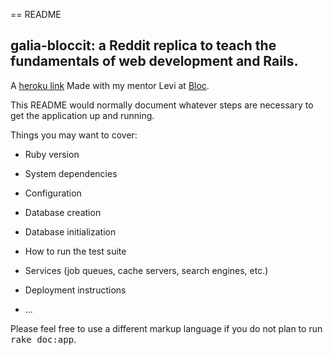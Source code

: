 == README

## galia-bloccit: a Reddit replica to teach the fundamentals of web development and Rails.
A [heroku link](https://galia-bloccit.herokuapp.com)
Made with my mentor Levi at [Bloc](http://bloc.io).

This README would normally document whatever steps are necessary to get the
application up and running.

Things you may want to cover:

* Ruby version

* System dependencies

* Configuration

* Database creation

* Database initialization

* How to run the test suite

* Services (job queues, cache servers, search engines, etc.)

* Deployment instructions

* ...


Please feel free to use a different markup language if you do not plan to run
<tt>rake doc:app</tt>.
